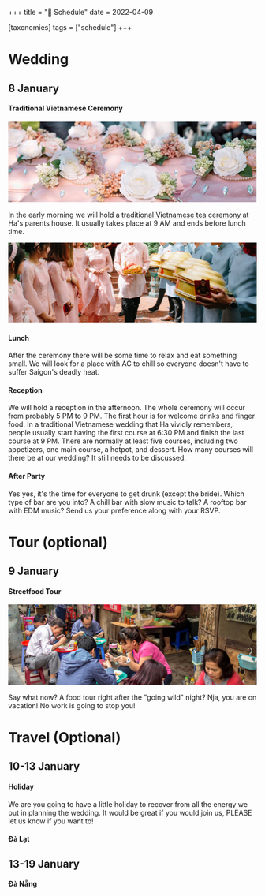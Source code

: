 +++
title = "📅 Schedule"
date = 2022-04-09

[taxonomies]
tags = ["schedule"]
+++

# Wedding

## 8 January

#### Traditional Vietnamese Ceremony

![](/mamqu.png)

In the early morning we will hold a [traditional Vietnamese tea ceremony](https://vietnamtravel.com/traditional-vietnamese-tea-ceremony/) at Ha's parents house. It usually takes place at 9 AM and ends before lunch time.

![](/bungqu.jpg)
#### Lunch

After the ceremony there will be some time to relax and eat something small.
We will look for a place with AC to chill so everyone doesn't have to suffer Saigon's deadly heat.

#### Reception

We will hold a reception in the afternoon. The whole ceremony will occur from probably 5 PM to 9 PM. The first hour is for welcome drinks and finger food. In a traditional Vietnamese wedding that Ha vividly remembers, people usually start having the first course at 6:30 PM and finish the last course at 9 PM. There are normally at least five courses, including two appetizers, one main course, a hotpot, and dessert. How many courses will there be at our wedding? It still needs to be discussed.

#### After Party

Yes yes, it's the time for everyone to get drunk (except the bride). Which type of bar are you into? A chill bar with slow music to talk? A rooftop bar with EDM music? Send us your preference along with your RSVP. 

# Tour (optional)

## 9 January

#### Streetfood Tour

![](/streetfood.png)

Say what now? A food tour right after the "going wild" night? Nja, you are on vacation! No work is going to stop you!

# Travel (Optional)

## 10-13 January

#### Holiday

We are you going to have a little holiday to recover from all the energy we put in planning the wedding. It would be great if you would join us, PLEASE let us know if you want to!

#### Đà Lạt 

## 13-19 January

#### Đà Nẵng
